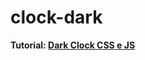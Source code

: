 # clock-dark

**Tutorial: [Dark Clock CSS e JS ](https://www.youtube.com/watch?v=weZFfrjF-k4&ab_channel=OnlineTutorials)**

